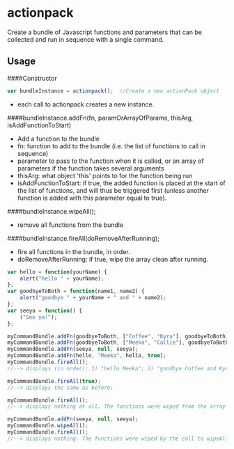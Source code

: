 # actionpack
Create a bundle of Javascript functions and parameters that can be collected and run in sequence with a single command.

## Usage

####Constructor
```javascript
var bundleInstance = actionpack();  //Create a new actionPack object
```
* each call to actionpack creates a new instance.

####bundleInstance.addFn(fn, paramOrArrayOfParams, thisArg, isAddFunctionToStart)
* Add a function to the bundle
* fn: function to add to the bundle (i.e. the list of functions to call in sequence)
* parameter to pass to the function when it is called, or an array of parameters if the function takes several arguments
* thisArg: what object 'this' points to for the function being run
* isAddFunctionToStart: if true, the added function is placed at the start of the list of functions, and will thus be triggered first (unless another function is added with this parameter equal to true).

####bundleInstance.wipeAll();
* remove all functions from the bundle

####bundleInstance.fireAll(doRemoveAfterRunning);
* fire all functions in the bundle, in order.
* doRemoveAfterRunning: if true, wipe the array clean after running.

```javascript
var hello = function(yourName) {
    alert("hello " + yourName);
};
var goodbyeToBoth = function(name1, name2) {
    alert("goodbye " + yourName + " and " + name2);
};
var seeya = function() {
    ("See ya!");
};

myCommandBundle.addFn(goodbyeToBoth, ["Coffee", "Kyra"], goodbyeToBoth);
myCommandBundle.addFn(goodbyeToBoth, ["Meeka", "Callie"], goodbyeToBoth);
myCommandBundle.addFn(seeya, null, seeya);
myCommandBundle.addFn(hello, "Meeka", hello, true);
myCommandBundle.fireAll();
//--> displays (in order): 1) "hello Meeka"; 2) "goodbye Coffee and Kyra"; 3) "goodbye Meeka and Callie"; 4) "See ya!";

myCommandBundle.fireAll(true);
//--> displays the same as before;

myCommandBundle.fireAll();
//--> displays nothing at all. The functions were wiped from the array by the previous call

myCommandBundle.addFn(seeya, null, seeya);
myCommandBundle.wipeAll();
myCommandBundle.fireAll();
//--> displays nothing. The functions were wiped by the call to wipeAll.
```

